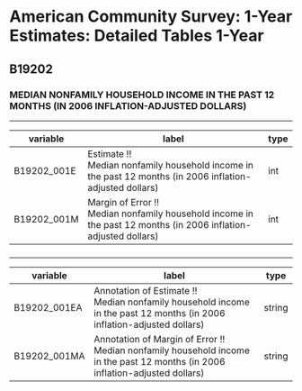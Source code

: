 # American Community Survey: 1-Year Estimates: Detailed Tables 1-Year

## B19202

### MEDIAN NONFAMILY HOUSEHOLD INCOME IN THE PAST 12 MONTHS (IN 2006 INFLATION-ADJUSTED DOLLARS)

___

| variable | label | type |
| ----- | ----- | ----- |
| B19202_001E | Estimate !!<br>Median nonfamily household income in the past 12 months (in 2006 inflation-adjusted dollars) | int |
| B19202_001M | Margin of Error !!<br>Median nonfamily household income in the past 12 months (in 2006 inflation-adjusted dollars) | int |
### 

___

| variable | label | type |
| ----- | ----- | ----- |
| B19202_001EA | Annotation of Estimate !!<br>Median nonfamily household income in the past 12 months (in 2006 inflation-adjusted dollars) | string |
| B19202_001MA | Annotation of Margin of Error !!<br>Median nonfamily household income in the past 12 months (in 2006 inflation-adjusted dollars) | string |

